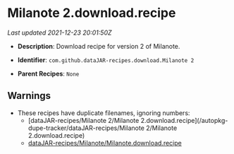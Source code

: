 # Milanote 2.download.recipe

_Last updated 2021-12-23 20:01:50Z_

- **Description**: Download recipe for version 2 of Milanote.

- **Identifier**: `com.github.dataJAR-recipes.download.Milanote 2`

- **Parent Recipes**: `None`


## Warnings

- These recipes have duplicate filenames, ignoring numbers:
    - [dataJAR-recipes/Milanote 2/Milanote 2.download.recipe](/autopkg-dupe-tracker/dataJAR-recipes/Milanote 2/Milanote 2.download.recipe)
    - [dataJAR-recipes/Milanote/Milanote.download.recipe](/autopkg-dupe-tracker/dataJAR-recipes/Milanote/Milanote.download.recipe)